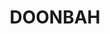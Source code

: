 ---
lastmod: '2025-04-06T06:05:20+00:00'
latitude: -29.0878662
layout: suburb
longitude: 153.3880933
postcode: '2473'
state: NSW
title: DOONBAH
url: /nsw/doonbah/
---